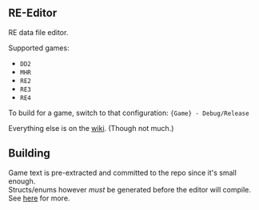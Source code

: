 RE-Editor
---

RE data file editor.

Supported games:
- `DD2`
- `MHR`
- `RE2`
- `RE3`
- `RE4`

To build for a game, switch to that configuration: `{Game} - Debug/Release`

Everything else is on the [wiki](https://github.com/Synthlight/MHR-Editor/wiki). (Though not much.)


Building
---

Game text is pre-extracted and committed to the repo since it's small enough.<br>
Structs/enums however *must* be generated before the editor will compile. See [here](Generator/README.md) for more.
